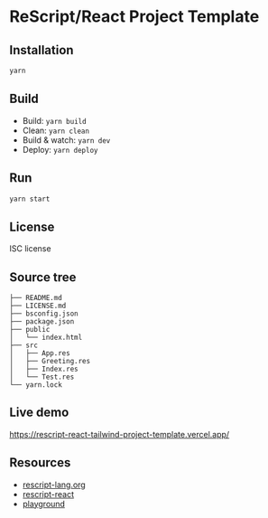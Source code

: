 # ReScript/React Project Template

## Installation

```sh
yarn
```

## Build

- Build: `yarn build`
- Clean: `yarn clean`
- Build & watch: `yarn dev`
- Deploy: `yarn deploy`

## Run

```sh
yarn start
```

## License
ISC license

## Source tree
```
├── README.md
├── LICENSE.md
├── bsconfig.json
├── package.json
├── public
│   └── index.html
├── src
│   ├── App.res
│   ├── Greeting.res
│   ├── Index.res
│   └── Test.res
└── yarn.lock
```

## Live demo
https://rescript-react-tailwind-project-template.vercel.app/

## Resources
* [rescript-lang.org](https://rescript-lang.org/)
* [rescript-react](https://rescript-lang.org/docs/react/latest/introduction)
* [playground](https://rescript-lang.org/try)
